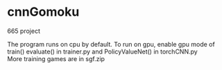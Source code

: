 # cnnGomoku
665 project

The program runs on cpu by default. To run on gpu, enable gpu mode of train() evaluate() in trainer.py and PolicyValueNet() in torchCNN.py\
More training games are in sgf.zip 
